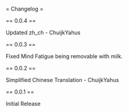 = Changelog =

== 0.0.4 ==

Updated zh_ch - ChuijkYahus

== 0.0.3 ==

Fixed Mind Fatigue being removable with milk.

== 0.0.2 ==

Simplified Chinese Translation - ChuijkYahus

== 0.0.1 ==

Initial Release
